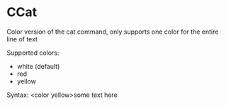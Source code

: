 # CCat
Color version of the cat command, only supports one color for the entire line of text

Supported colors:
- white (default)
- red
- yellow

Syntax: \<color yellow>some text here
